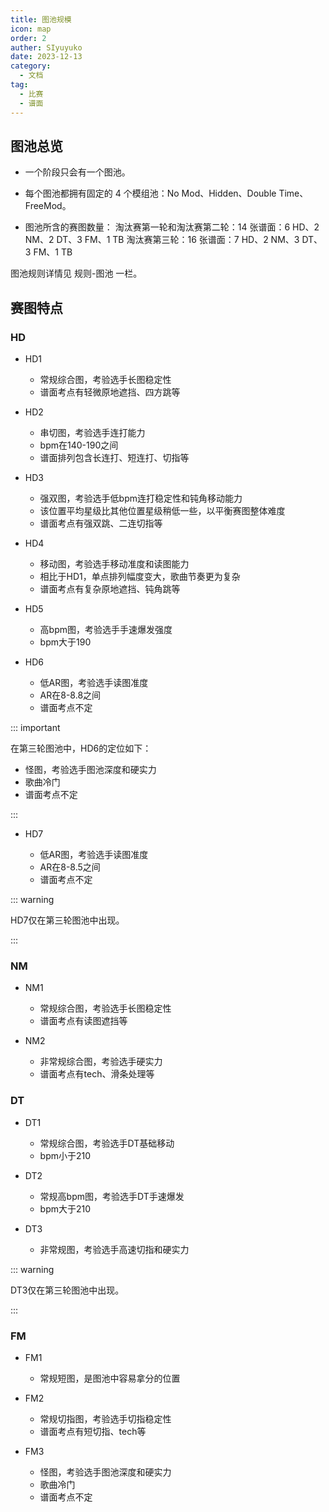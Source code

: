 ```yaml
---
title: 图池规模
icon: map
order: 2
auther: SIyuyuko
date: 2023-12-13
category:
  - 文档
tag:
  - 比赛
  - 谱面
---
```


## 图池总览

- 一个阶段只会有一个图池。

- 每个图池都拥有固定的 4 个模组池：No Mod、Hidden、Double Time、FreeMod。

- 图池所含的赛图数量：
淘汰赛第一轮和淘汰赛第二轮：14 张谱面：6 HD、2 NM、2 DT、3 FM、1 TB
淘汰赛第三轮：16 张谱面：7 HD、2 NM、3 DT、3 FM、1 TB

图池规则详情见 规则-图池 一栏。

<!-- more -->

<!-- Hidden 和 Double Time 模组池将强制所有选手开启对应的模组。

在 Double Time 模组池内，选手可以同时开启 Hidden。

强制在所有对局中使用 No Fail 模组。

FreeMod 模组池将允许按照规则，“自由”选择并使用模组。
可供选择的模组搭配有：Hidden、Hard Rock、Hidden + Hard Rock。

当选择 FreeMod 模组池时，必须有 1 名玩家仅使用 Hidden 模组，至少 3 名玩家使用以上的模组搭配。剩下的那名玩家则可自由选择是否开启模组。

决胜图 (TB) 将按照 FreeMod 规则进行，但没有以上那些模组池内的强制要求。 -->

## 赛图特点

### HD

- HD1

  - 常规综合图，考验选手长图稳定性
  - 谱面考点有轻微原地遮挡、四方跳等

<VidStack src="youtube/u5RS-Jrj9ac" poster="https://files.catbox.moe/ws4nfj.jpg" />

- HD2

  - 串切图，考验选手连打能力
  - bpm在140-190之间
  - 谱面排列包含长连打、短连打、切指等

<VidStack src="youtube/5SpWEn2hQ2E" poster="https://files.catbox.moe/43yd5l.jpg" />

- HD3

  - 强双图，考验选手低bpm连打稳定性和钝角移动能力
  - 该位置平均星级比其他位置星级稍低一些，以平衡赛图整体难度
  - 谱面考点有强双跳、二连切指等

<VidStack src="youtube/WDq19Y-PQcE" poster="https://files.catbox.moe/l6tgka.jpg" />

- HD4
  
  - 移动图，考验选手移动准度和读图能力
  - 相比于HD1，单点排列幅度变大，歌曲节奏更为复杂
  - 谱面考点有复杂原地遮挡、钝角跳等

<VidStack src="youtube/WihirLd0yQQ" poster="https://files.catbox.moe/b905bs.png" />

- HD5

  - 高bpm图，考验选手手速爆发强度
  - bpm大于190

<VidStack src="youtube/UWCDA0MmPw8" poster="https://files.catbox.moe/4af1oj.jpg" />

- HD6

  - 低AR图，考验选手读图准度
  - AR在8-8.8之间
  - 谱面考点不定

<VidStack src="youtube/2jgD3l6xGIM" poster="https://files.catbox.moe/2g5sl1.jpg" />

::: important

在第三轮图池中，HD6的定位如下：

- 怪图，考验选手图池深度和硬实力
- 歌曲冷门
- 谱面考点不定

:::

- HD7

  - 低AR图，考验选手读图准度
  - AR在8-8.5之间
  - 谱面考点不定

<VidStack src="youtube/rUOoE2dA3rA" poster="https://files.catbox.moe/233588.jpg" />
::: warning

HD7仅在第三轮图池中出现。

:::

### NM

- NM1
  
  - 常规综合图，考验选手长图稳定性
  - 谱面考点有读图遮挡等

<VidStack src="youtube/yaAtw3ryB3Q" poster="https://files.catbox.moe/z98p6t.jpg" />

- NM2

  - 非常规综合图，考验选手硬实力
  - 谱面考点有tech、滑条处理等

<VidStack src="youtube/sIxU8-czBs4" poster="https://files.catbox.moe/w1b624.jpg"/>

### DT

- DT1

  - 常规综合图，考验选手DT基础移动
  - bpm小于210

<VidStack src="youtube/6UK-me6vKHg" poster="https://files.catbox.moe/3ss2eo.jpg"/>

- DT2

  - 常规高bpm图，考验选手DT手速爆发
  - bpm大于210

<VidStack src="youtube/UWCDA0MmPw8" poster="https://files.catbox.moe/d76k2o.jpg" />

- DT3

  - 非常规图，考验选手高速切指和硬实力

<VidStack src="youtube/UWCDA0MmPw8" poster="https://files.catbox.moe/u6dmkv.jpg" />

::: warning

DT3仅在第三轮图池中出现。

:::

### FM

- FM1

  - 常规短图，是图池中容易拿分的位置

<VidStack src="youtube/UWCDA0MmPw8" poster="https://files.catbox.moe/frez3h.jpg" />

- FM2

  - 常规切指图，考验选手切指稳定性
  - 谱面考点有短切指、tech等

<VidStack src="youtube/UWCDA0MmPw8" poster="https://files.catbox.moe/lk278d.png" />

- FM3

  - 怪图，考验选手图池深度和硬实力
  - 歌曲冷门
  - 谱面考点不定

<VidStack src="youtube/UWCDA0MmPw8" poster="https://files.catbox.moe/p64eoi.jpg" />

